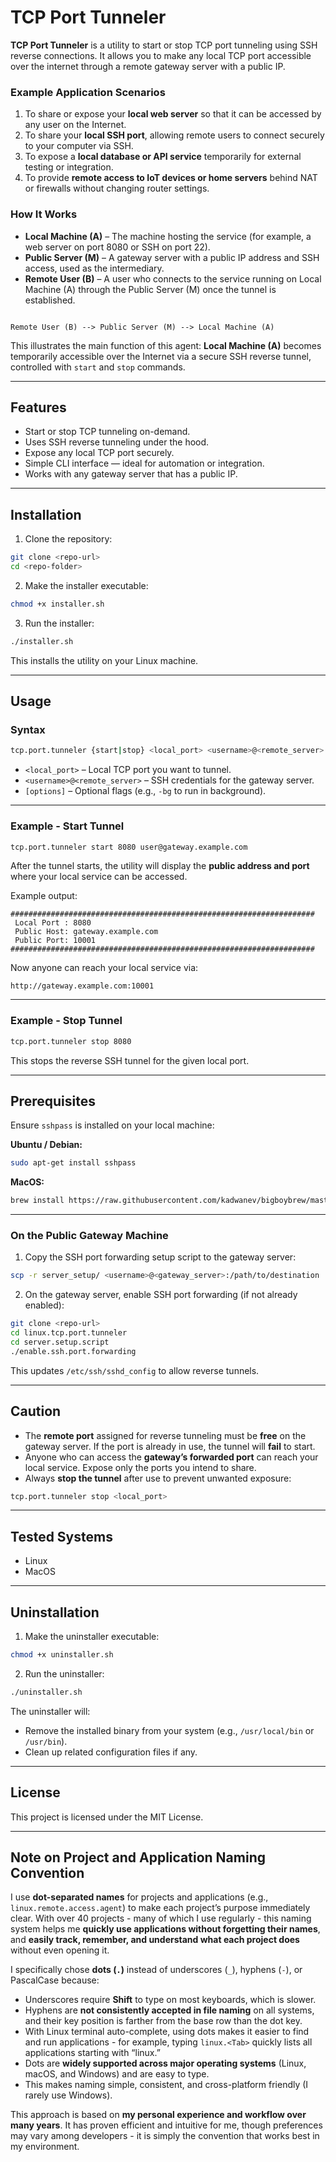 # TCP Port Tunneler

**TCP Port Tunneler** is a utility to start or stop TCP port tunneling using SSH reverse connections.
It allows you to make any local TCP port accessible over the internet through a remote gateway server with a public IP.

### Example Application Scenarios

1. To share or expose your **local web server** so that it can be accessed by any user on the Internet.
2. To share your **local SSH port**, allowing remote users to connect securely to your computer via SSH.
3. To expose a **local database or API service** temporarily for external testing or integration.
4. To provide **remote access to IoT devices or home servers** behind NAT or firewalls without changing router settings.

### How It Works

* **Local Machine (A)** – The machine hosting the service (for example, a web server on port 8080 or SSH on port 22).
* **Public Server (M)** – A gateway server with a public IP address and SSH access, used as the intermediary.
* **Remote User (B)** – A user who connects to the service running on Local Machine (A) through the Public Server (M) once the tunnel is established.

```

Remote User (B) --> Public Server (M) --> Local Machine (A)

````

This illustrates the main function of this agent: **Local Machine (A)** becomes temporarily accessible over the Internet via a secure SSH reverse tunnel, controlled with `start` and `stop` commands.


---

## Features

* Start or stop TCP tunneling on-demand.
* Uses SSH reverse tunneling under the hood.
* Expose any local TCP port securely.
* Simple CLI interface — ideal for automation or integration.
* Works with any gateway server that has a public IP.

---

## Installation

1. Clone the repository:

```bash
git clone <repo-url>
cd <repo-folder>
````

2. Make the installer executable:

```bash
chmod +x installer.sh
```

3. Run the installer:

```bash
./installer.sh
```

This installs the utility on your Linux machine.

---

## Usage

### Syntax

```bash
tcp.port.tunneler {start|stop} <local_port> <username>@<remote_server> [options]
```

* `<local_port>` – Local TCP port you want to tunnel.
* `<username>@<remote_server>` – SSH credentials for the gateway server.
* `[options]` – Optional flags (e.g., `-bg` to run in background).

---

### Example - Start Tunnel

```bash
tcp.port.tunneler start 8080 user@gateway.example.com
```

After the tunnel starts, the utility will display the **public address and port** where your local service can be accessed.

Example output:

```
####################################################################
 Local Port : 8080
 Public Host: gateway.example.com
 Public Port: 10001
####################################################################
```

Now anyone can reach your local service via:

```
http://gateway.example.com:10001
```

---

### Example - Stop Tunnel

```bash
tcp.port.tunneler stop 8080
```

This stops the reverse SSH tunnel for the given local port.

---

## Prerequisites

Ensure `sshpass` is installed on your local machine:

**Ubuntu / Debian:**

```bash
sudo apt-get install sshpass
```

**MacOS:**

```bash
brew install https://raw.githubusercontent.com/kadwanev/bigboybrew/master/Library/Formula/sshpass.rb
```

---

### On the Public Gateway Machine

1. Copy the SSH port forwarding setup script to the gateway server:

```bash
scp -r server_setup/ <username>@<gateway_server>:/path/to/destination
```

2. On the gateway server, enable SSH port forwarding (if not already enabled):

```bash
git clone <repo-url>
cd linux.tcp.port.tunneler
cd server.setup.script
./enable.ssh.port.forwarding
```

This updates `/etc/ssh/sshd_config` to allow reverse tunnels.

---

## Caution

* The **remote port** assigned for reverse tunneling must be **free** on the gateway server.
  If the port is already in use, the tunnel will **fail** to start.
* Anyone who can access the **gateway’s forwarded port** can reach your local service.
  Expose only the ports you intend to share.
* Always **stop the tunnel** after use to prevent unwanted exposure:

```bash
tcp.port.tunneler stop <local_port>
```

---

## Tested Systems

* Linux
* MacOS

---

## Uninstallation

1. Make the uninstaller executable:

```bash
chmod +x uninstaller.sh
```

2. Run the uninstaller:

```bash
./uninstaller.sh
```

The uninstaller will:

* Remove the installed binary from your system (e.g., `/usr/local/bin` or `/usr/bin`).
* Clean up related configuration files if any.

---

## License

This project is licensed under the MIT License.

---

## Note on Project and Application Naming Convention

I use **dot-separated names** for projects and applications (e.g., `linux.remote.access.agent`) to make each project’s purpose immediately clear. With over 40 projects - many of which I use regularly - this naming system helps me **quickly use applications without forgetting their names**, and **easily track, remember, and understand what each project does** without even opening it.

I specifically chose **dots (`.`)** instead of underscores (`_`), hyphens (`-`), or PascalCase because:

* Underscores require **Shift** to type on most keyboards, which is slower.
* Hyphens are **not consistently accepted in file naming** on all systems, and their key position is farther from the base row than the dot key.
* With Linux terminal auto-complete, using dots makes it easier to find and run applications - for example, typing `linux.<Tab>` quickly lists all applications starting with “linux.”
* Dots are **widely supported across major operating systems** (Linux, macOS, and Windows) and are easy to type.
* This makes naming simple, consistent, and cross-platform friendly (I rarely use Windows).

This approach is based on **my personal experience and workflow over many years**. It has proven efficient and intuitive for me, though preferences may vary among developers - it is simply the convention that works best in my environment.
